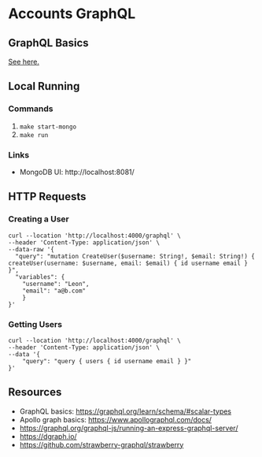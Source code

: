 # Accounts GraphQL

## GraphQL Basics

[See here.](./GraphQLBasics.md)

## Local Running

### Commands

1. `make start-mongo`
2. `make run`

### Links

- MongoDB UI: http://localhost:8081/

## HTTP Requests

### Creating a User

```shell
curl --location 'http://localhost:4000/graphql' \
--header 'Content-Type: application/json' \
--data-raw '{
  "query": "mutation CreateUser($username: String!, $email: String!) { createUser(username: $username, email: $email) { id username email } }",
  "variables": {
    "username": "Leon",
    "email": "a@b.com"
    }
}'
```

### Getting Users

```shell
curl --location 'http://localhost:4000/graphql' \
--header 'Content-Type: application/json' \
--data '{
    "query": "query { users { id username email } }"
}'
```

## Resources

- GraphQL basics: https://graphql.org/learn/schema/#scalar-types
- Apollo graph basics: https://www.apollographql.com/docs/
- https://graphql.org/graphql-js/running-an-express-graphql-server/
- https://dgraph.io/
- https://github.com/strawberry-graphql/strawberry
